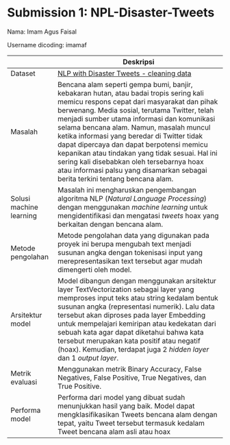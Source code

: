 # Submission 1: NPL-Disaster-Tweets
Nama: Imam Agus Faisal

Username dicoding: imamaf

| | Deskripsi |
| ----------- | ----------- |
| Dataset | [NLP with Disaster Tweets - cleaning data](https://www.kaggle.com/datasets/vbmokin/nlp-with-disaster-tweets-cleaning-data) |
| Masalah | Bencana alam seperti gempa bumi, banjir, kebakaran hutan, atau badai tropis sering kali memicu respons cepat dari masyarakat dan pihak berwenang. Media sosial, terutama Twitter, telah menjadi sumber utama informasi dan komunikasi selama bencana alam. Namun, masalah muncul ketika informasi yang beredar di Twitter tidak dapat dipercaya dan dapat berpotensi memicu kepanikan atau tindakan yang tidak sesuai. Hal ini sering kali disebabkan oleh tersebarnya hoax atau informasi palsu yang disamarkan sebagai berita terkini tentang bencana alam.|
| Solusi machine learning | Masalah ini mengharuskan pengembangan algoritma NLP (*Natural Language Processing*) dengan menggunakan *machine learning* untuk mengidentifikasi dan mengatasi *tweets* hoax yang berkaitan dengan bencana alam. |
| Metode pengolahan | Metode pengolahan data yang digunakan pada proyek ini berupa mengubah text menjadi susunan angka dengan tokenisasi input yang merepresentasikan text tersebut agar mudah dimengerti oleh model. |
| Arsitektur model | Model dibangun dengan menggunakan arsitektur layer TextVectorization sebagai layer yang memproses input teks atau string kedalam bentuk susunan angka (representasi numerik). Lalu data tersebut akan diproses pada layer Embedding untuk mempelajari kemiripan atau kedekatan dari sebuah kata agar dapat diketahui bahwa kata tersebut merupakan kata positif atau negatif (hoax). Kemudian, terdapat juga 2 *hidden layer* dan 1 *output layer*. |
| Metrik evaluasi | Menggunakan metrik Binary Accuracy, False Negatives, False Positive, True Negatives, dan True Positive. |
| Performa model | Performa dari model yang dibuat sudah menunjukkan hasil yang baik. Model dapat mengklasifikasikan Tweets bencana alam dengan tepat, yaitu Tweet tersebut termasuk kedalam Tweet bencana alam asli atau hoax |